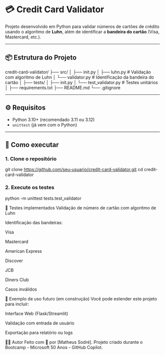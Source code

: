 # 💳 Credit Card Validator

Projeto desenvolvido em Python para validar números de cartões de crédito usando o algoritmo de **Luhn**, além de identificar a **bandeira do cartão** (Visa, Mastercard, etc.).

---

## 📦 Estrutura do Projeto

credit-card-validator/
├── src/
│ ├── init.py
│ ├── luhn.py # Validação com algoritmo de Luhn
│ └── validator.py # Identificação da bandeira do cartão
│
├── tests/
│ ├── init.py
│ └── test_validator.py # Testes unitários
│
├── requirements.txt
├── README.md
└── .gitignore


---

## ⚙️ Requisitos

- Python 3.10+ (recomendado 3.11 ou 3.12)
- `unittest` (já vem com o Python)

---

## 🚀 Como executar

### 1. Clone o repositório

git clone https://github.com/seu-usuario/credit-card-validator.git
cd credit-card-validator

### 2. Execute os testes
python -m unittest tests.test_validator

🧪 Testes implementados
Validação de número de cartão com algoritmo de Luhn

Identificação das bandeiras:

Visa

Mastercard

American Express

Discover

JCB

Diners Club

Casos inválidos

📌 Exemplo de uso futuro (em construção)
Você pode estender este projeto para incluir:

Interface Web (Flask/Streamlit)

Validação com entrada de usuário

Exportação para relatório ou logs

🧑‍💻 Autor
Feito com 💙 por [Matheus Sodré].
Projeto criado durante o Bootcamp - Microsoft 50 Anos - GitHub Copilot.